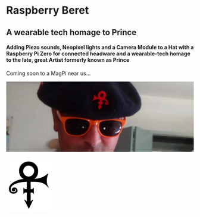 # Raspberry Beret 
## A wearable tech homage to Prince

#### Adding Piezo sounds, Neopixel lights and a Camera Module to a Hat with a Raspberry Pi Zero for connected headware and a wearable-tech homage to the late, great Artist formerly known as Prince

Coming soon to a MagPi near us...

![Raspberry Beret](/img/2dba06df53681f693027022ea14a8c25.jpg "Raspberry Beret")

![The Love Symbol](/img/123px-Prince_logo.svg.png "The Artist formerly known as Prince")
